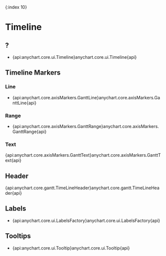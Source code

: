 {:index 10}
# Timeline

## ?

* {api:anychart.core.ui.Timeline}anychart.core.ui.Timeline{api}

## Timeline Markers

### Line

* {api:anychart.core.axisMarkers.GanttLine}anychart.core.axisMarkers.GanttLine{api}

### Range

* {api:anychart.core.axisMarkers.GanttRange}anychart.core.axisMarkers.GanttRange{api}

### Text

{api:anychart.core.axisMarkers.GanttText}anychart.core.axisMarkers.GanttText{api}

## Header

{api:anychart.core.gantt.TimeLineHeader}anychart.core.gantt.TimeLineHeader{api}

## Labels

* {api:anychart.core.ui.LabelsFactory}anychart.core.ui.LabelsFactory{api}


## Tooltips

* {api:anychart.core.ui.Tooltip}anychart.core.ui.Tooltip{api}